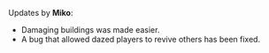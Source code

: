 Updates by <b>Miko</b>:

* Damaging buildings was made easier.
* A bug that allowed dazed players to revive others has been fixed.
